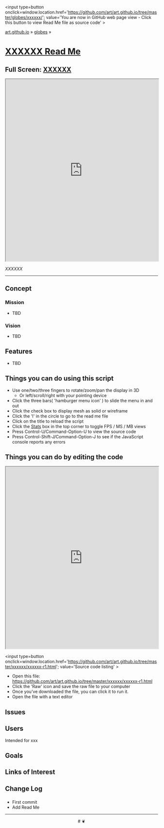 <span style=display:none; >[You are now in GitHub source code view - click this link to view Read Me file as a web page]
( https://art.github.io/globes/xxxxxx/index.html#readme.md "View file as a web page." ) </span>
<input type=button onclick=window.location.href='https://github.com/art/art.github.io/tree/master/globes/xxxxxx/'; value='You are now in GitHub web page view - Click this button to view Read Me file as source code' >

[art.github.io]( https://art.github.io ) &raquo; [globes]( https://art.github.io/globes/ ) &raquo;

[XXXXXX Read Me]( https://art.github.io/xxxxxx/index.html#readme.md )
===

## Full Screen: [ XXXXXX ]( https://art.github.io/xxxxxx/index.html )


<img src="XXXX" style=display:none; width=800 >

<iframe src=https://art.github.io/xxxxxx/index.html width=100% height=600px ></iframe>

_XXXXXX_

***

## Concept

### Mission

* TBD

### Vision

* TBD


## Features

* TBD


## Things you can do using this script

* Use one/two/three fingers to rotate/zoom/pan the display in 3D
	* Or left/scroll/right with your pointing device 
* Click the three bars( 'hamburger menu icon' ) to slide the menu in and out
* Click the check box to display mesh as solid or wireframe
* Click the 'I' in the circle to go to the read me file
* Click on the title to reload the script
* Click the [Stats]( https://github.com/mrdoob/stats.js/ ) box in the top corner to toggle FPS / MS / MB views
* Press Control-U/Command-Option-U to view the source code
* Press Control-Shift-J/Command-Option-J to see if the JavaScript console reports any errors



## Things you can do by editing the code

<iframe src='https://jaanga.github.io/cookbook-html/examples/libraries/ace-editor/ace-view-r1.html#
	https://art.github.io/xxxxxx/xxxxxx-r1.html' width=100% height=600 ></iframe>

<input type=button onclick=window.location.href='https://github.com/art/art.github.io/tree/master/xxxxxx/xxxxxx-r1.html';
value='Source code listing' >


* Open this file: https://github.com/art/art.github.io/tree/master/xxxxxx/xxxxxx-r1.html
* Click the 'Raw' icon and save the raw file to your computer
* Once you've downloaded the file, you can click it to run it.
* Open the file with a text editor


## Issues


## Users

Intended for xxx


## Goals


## Links of Interest


## Change Log

### 

* First commit
* Add Read Me


***

<center title='art.github.io ~ your 3D sunny place' >
# <a href=javascript:window.scrollTo(0,0); style=text-decoration:none; > ❦ </a>
</center>
